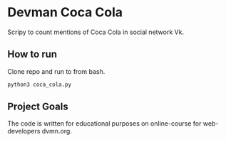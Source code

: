 # Devman Coca Cola

Scripy to count mentions of Coca Cola in social network Vk.


## How to run
Clone repo and run to from bash.
```bash
python3 coca_cola.py
```

## Project Goals
The code is written for educational purposes on online-course for web-developers dvmn.org.
